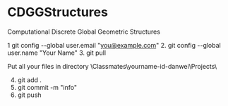 # CDGGStructures
Computational Discrete Global Geometric Structures


1   git config --global user.email "you@example.com"
2.  git config --global user.name "Your Name"
3.  git pull
 


Put all your files in directory \Classmates\yourname-id-danwei\Projects\

4. git add .  
5.  git commit -m "info"
6.  git push

